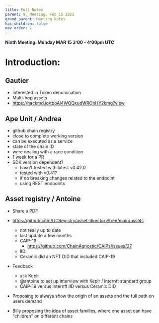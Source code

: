 ```yaml
---
title: Full Notes
parent: 9. Meeting, Feb 15 2021
grand_parent: Meeting Notes
has_children: false
nav_order: 1
---
```


**Ninth Meeting: Monday MAR 15 3:00 - 4:00pm UTC**

# Introduction:
## Gautier
* Interested in Token denomination
* Multi-hop assets
* https://hackmd.io/tboAl4WQQxudWROhHY2kmg?view
## Ape Unit / Andrea
* github chain registry
* close to complete working version
* can be executed as a service
* state of the chain ID
* were dealing with a race condition
* 1 week for a PR
* SDK version dependent?
	* hasn't tested with latest v0.42.0
	* tested with v0.41?
	* if no breaking changes related to the endpoint
	* using REST endpoints

## Asset registry / Antoine
* Share a PDF
* https://github.com/UCRegistry/asset-directory/tree/main/assets
	* not really up to date
	* last update a few months
	* CAIP-19
		* https://github.com/ChainAgnostic/CAIPs/issues/27
	* IID
	* Ceramic did an NFT DID that included CAIP-19
* Feedback
	* ask Keplr
	* @antoine to set up interview with Keplr / internft standard group
	* CAIP-19 versus Internft IID versus Ceramic DID
* Proposing to always show the origin of an assets and the full path on users demand

* Billy proposing the idea of asset families, where one asset can have "children" on different chains
